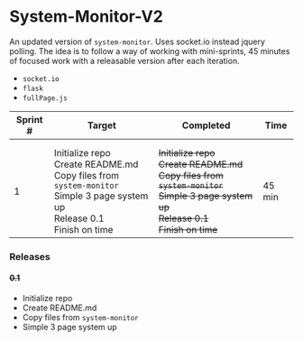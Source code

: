 
# System-Monitor-V2

An updated version of `system-monitor`. Uses socket.io instead jquery polling. The idea is to follow a way of working with mini-sprints, 45 minutes of focused work with a releasable version after each iteration. 

* `socket.io`
* `flask`
* `fullPage.js`

| Sprint #    | Target      | Completed   | Time        |
|-------------|-------------|-------------|-------------|
|             |             |             |             |
|             |             |             |             |
|  1   | Initialize repo<br>Create README.md<br>Copy files from `system-monitor`<br>Simple 3 page system up<br>Release 0.1<br>Finish on time | ~~Initialize repo~~<br>~~Create README.md~~<br>~~Copy files from `system-monitor`~~<br>~~Simple 3 page system up~~<br>~~Release 0.1~~<br>~~Finish on time~~ |  45 min  |

### Releases

#### ~~0.1~~
* Initialize repo
* Create README.md
* Copy files from `system-monitor`
* Simple 3 page system up

